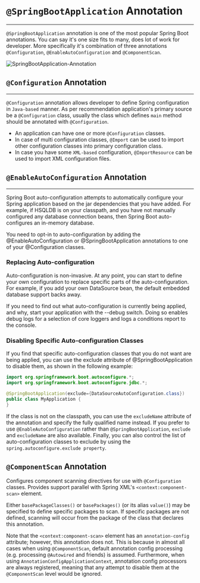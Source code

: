 # `@SpringBootApplication` Annotation
---
`@SpringBootApplication` annotation is one of the most popular Spring Boot annotations. You can say it's one size fits to many, does lot of work for developer. More specifically it's combination of three annotations `@Configuration`, `@EnableAutoConfiguration` and `@ComponentScan`.

![SpringBootApplication-Annotation](https://docs.google.com/drawings/d/1qffIVIgO_wqexzgm7mCLY9xzJmuttTIFIcx346p0znc/export/png)


## `@Configuration` Annotation
---
`@Configuration` annotation allows developer to define Spring configuration in `Java-based` manner. As per recommendation application's primary source be a `@Configuration` class, usually the class which defines `main` method should be annotated with `@Configuration`.
- An application can have one or more `@Configuration` classes.
- In case of multi configuration classes, `@Import` can be used to import other configuration classes into primary configuration class.
- In case you have some `XML-based` configuration, `@ImportResource` can be used to import XML configuration files.

## `@EnableAutoConfiguration` Annotation
---
Spring Boot auto-configuration attempts to automatically configure your Spring application based on the jar dependencies that you have added. For example, if HSQLDB is on your classpath, and you have not manually configured any database connection beans, then Spring Boot auto-configures an in-memory database.

You need to opt-in to auto-configuration by adding the @EnableAutoConfiguration or @SpringBootApplication annotations to one of your @Configuration classes.

### Replacing Auto-configuration
Auto-configuration is non-invasive. At any point, you can start to define your own configuration to replace specific parts of the auto-configuration. For example, if you add your own DataSource bean, the default embedded database support backs away.

If you need to find out what auto-configuration is currently being applied, and why, start your application with the --debug switch. Doing so enables debug logs for a selection of core loggers and logs a conditions report to the console.

### Disabling Specific Auto-configuration Classes
If you find that specific auto-configuration classes that you do not want are being applied, you can use the exclude attribute of @SpringBootApplication to disable them, as shown in the following example:

```java
import org.springframework.boot.autoconfigure.*;
import org.springframework.boot.autoconfigure.jdbc.*;

@SpringBootApplication(exclude={DataSourceAutoConfiguration.class})
public class MyApplication {
}
```

If the class is not on the classpath, you can use the `excludeName` attribute of the annotation and specify the fully qualified name instead. If you prefer to use `@EnableAutoConfiguration` rather than `@SpringBootApplication`, `exclude` and `excludeName` are also available. Finally, you can also control the list of auto-configuration classes to exclude by using the `spring.autoconfigure.exclude property`.

## `@ComponentScan` Annotation
Configures component scanning directives for use with `@Configuration` classes. Provides support parallel with Spring XML's `<context:component-scan>` element.

Either `basePackageClasses()` or `basePackages()` (or its alias `value()`) may be specified to define specific packages to scan. If specific packages are not defined, scanning will occur from the package of the class that declares this annotation.

Note that the `<context:component-scan>` element has an `annotation-config` attribute; however, this annotation does not. This is because in almost all cases when using `@ComponentScan`, default annotation config processing (e.g. processing `@Autowired` and friends) is assumed. Furthermore, when using `AnnotationConfigApplicationContext`, annotation config processors are always registered, meaning that any attempt to disable them at the `@ComponentScan` level would be ignored.
